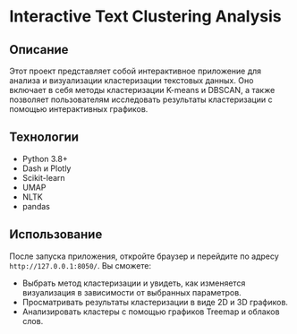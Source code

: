 # Interactive Text Clustering Analysis

## Описание
Этот проект представляет собой интерактивное приложение для анализа и визуализации кластеризации текстовых данных. Оно включает в себя методы кластеризации K-means и DBSCAN, а также позволяет пользователям исследовать результаты кластеризации с помощью интерактивных графиков.

## Технологии
- Python 3.8+
- Dash и Plotly
- Scikit-learn
- UMAP
- NLTK
- pandas

## Использование
После запуска приложения, откройте браузер и перейдите по адресу `http://127.0.0.1:8050/`. 
Вы сможете:
- Выбрать метод кластеризации и увидеть, как изменяется визуализация в зависимости от выбранных параметров.
- Просматривать результаты кластеризации в виде 2D и 3D графиков.
- Анализировать кластеры с помощью графиков Treemap и облаков слов.

